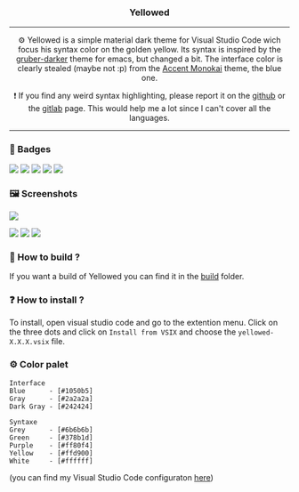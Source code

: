 <h3 align="center">
    Yellowed
</h3>

---

<p align="center">
    ⚙️ Yellowed is a simple material dark theme for Visual Studio Code wich focus his syntax color on the golden yellow. Its syntax is inspired by the <a href="https://github.com/rexim/gruber-darker-theme">gruber-darker</a> theme for emacs, but changed a bit. The interface color is clearly stealed (maybe not :p) from the <a href="https://marketplace.visualstudio.com/items?itemName=tw.monokai-accent">Accent Monokai</a> theme, the blue one.
</p>

<p align="center">
    ❗ If you find any weird syntax highlighting, please report it on the <a href="https://github.com/Gael-Lopes-Da-Silva/Yellowed">github</a> or the <a href="https://gitlab.com/Gael-Lopes-Da-Silva/Yellowed">gitlab</a> page. This would help me a lot since I can't cover all the languages.
</p>

---

### 🎫 Badges
<!-- https://shields.io/ -->
![](https://img.shields.io/visual-studio-marketplace/r/gael-lopes-da-silva.yellowed?style=for-the-badge)
![](https://img.shields.io/visual-studio-marketplace/d/gael-lopes-da-silva.yellowed?style=for-the-badge)
![](https://img.shields.io/visual-studio-marketplace/v/gael-lopes-da-silva.yellowed?style=for-the-badge)
[![](https://img.shields.io/badge/license-BSD%203--Clause-blue?style=for-the-badge)](https://github.com/Gael-Lopes-Da-Silva/Yellowed/blob/2da0d81f7d7a42d4f61ffb623159e874eae777ca/LICENSE.md)
[![](https://img.shields.io/badge/preview-vscode.dev-blue?style=for-the-badge)](https://vscode.dev/theme/gael-lopes-da-silva.Yellowed)

### 🖼️ Screenshots
![](https://github.com/Gael-Lopes-Da-Silva/Yellowed/blob/5486fccb6685e7339403db535a4e35b5025511e7/screenshots/syntaxe.png?raw=true)

![](https://github.com/Gael-Lopes-Da-Silva/Yellowed/blob/5486fccb6685e7339403db535a4e35b5025511e7/screenshots/screenshot1.png?raw=true)
![](https://github.com/Gael-Lopes-Da-Silva/Yellowed/blob/5486fccb6685e7339403db535a4e35b5025511e7/screenshots/screenshot2.png?raw=true)
![](https://github.com/Gael-Lopes-Da-Silva/Yellowed/blob/5486fccb6685e7339403db535a4e35b5025511e7/screenshots/screenshot3.png?raw=true)

### 🧱 How to build ?
If you want a build of Yellowed you can find it in the [build](./build/) folder.

### ❓ How to install ?
To install, open visual studio code and go to the extention menu. Click on the three dots and click on `Install from VSIX` and choose the `yellowed-X.X.X.vsix` file.

### ⚙️ Color palet
~~~
Interface
Blue      - [#1050b5]
Gray      - [#2a2a2a]
Dark Gray - [#242424]

Syntaxe
Grey      - [#6b6b6b]
Green     - [#378b1d]
Purple    - [#ff80f4]
Yellow    - [#ffd900]
White     - [#ffffff]
~~~

(you can find my Visual Studio Code configuraton [here](https://github.com/Gael-Lopes-Da-Silva/MyVscodeConfig))
